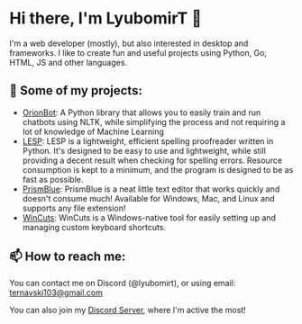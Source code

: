 

# Hi there, I'm LyubomirT 👋

I'm a web developer (mostly), but also interested in desktop and frameworks. I like to create fun and useful projects using Python, Go, HTML, JS and other languages.

## 🚀 Some of my projects:

- [OrionBot](https://github.com/LyubomirT/OrionBot): A Python library that allows you to easily train and run chatbots using NLTK, while simplifying the process and not requiring a lot of knowledge of Machine Learning
- [LESP](https://github.com/LyubomirT/lesp): LESP is a lightweight, efficient spelling proofreader written in Python. It's designed to be easy to use and lightweight, while still providing a decent result when checking for spelling errors. Resource consumption is kept to a minimum, and the program is designed to be as fast as possible.
- [PrismBlue](https://github.com/LyubomirT/prismblue): PrismBlue is a neat little text editor that works quickly and doesn't consume much! Available for Windows, Mac, and Linux and supports any file extension!
- [WinCuts](https://github.com/LyubomirT/wincuts): WinCuts is a Windows-native tool for easily setting up and managing custom keyboard shortcuts.

## 📫 How to reach me:

You can contact me on Discord (@lyubomirt), or using email: [ternavski103@gmail.com](mailto:ternavski103@gmail.com)

You can also join my [Discord Server](https://discord.gg/4pfXVGfjXT), where I'm active the most!
